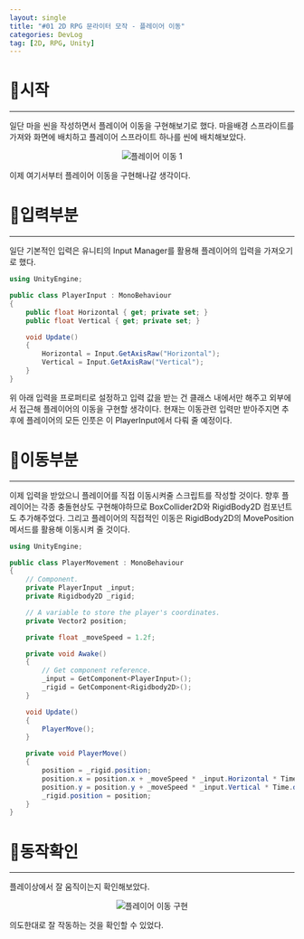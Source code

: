 ```yaml
---
layout: single
title: "#01 2D RPG 문라이터 모작 - 플레이어 이동"
categories: DevLog
tag: [2D, RPG, Unity]
---
```


# 📜시작

---

일단 마을 씬을 작성하면서 플레이어 이동을 구현해보기로 했다. 마을배경 스프라이트를 가져와 화면에 배치하고 플레이어 스프라이트 하나를 씬에 배치해보았다.

<p align="center"><img src="{{site.url}}/images/2023-03-21-2D_RPG_Copy01/플레이어 이동 1.png" alt="플레이어 이동 1" /></p>

이제 여기서부터 플레이어 이동을 구현해나갈 생각이다.

# 📜입력부분

---

일단 기본적인 입력은 유니티의 Input Manager를 활용해 플레이어의 입력을 가져오기로 했다. 

```csharp
using UnityEngine;

public class PlayerInput : MonoBehaviour
{
    public float Horizontal { get; private set; }
    public float Vertical { get; private set; }

    void Update()
    {
        Horizontal = Input.GetAxisRaw("Horizontal");
        Vertical = Input.GetAxisRaw("Vertical");
    }
}
```

위 아래 입력을 프로퍼티로 설정하고 입력 값을 받는 건 클래스 내에서만 해주고 외부에서 접근해 플레이어의 이동을 구현할 생각이다. 현재는 이동관련 입력만 받아주지면 추후에 플레이어의 모든 인풋은 이 PlayerInput에서 다뤄 줄 예정이다.

# 📜이동부분

---

이제 입력을 받았으니 플레이어를 직접 이동시켜줄 스크립트를 작성할 것이다. 향후 플레이어는 각종 충돌현상도 구현해야하므로 BoxCollider2D와 RigidBody2D 컴포넌트도 추가해주었다. 그리고 플레이어의 직접적인 이동은 RigidBody2D의 MovePosition메서드를 활용해 이동시켜 줄 것이다.

```csharp
using UnityEngine;

public class PlayerMovement : MonoBehaviour
{
    // Component.
    private PlayerInput _input;
    private Rigidbody2D _rigid;

    // A variable to store the player's coordinates.
    private Vector2 position;

    private float _moveSpeed = 1.2f;

    private void Awake()
    {
        // Get component reference.
        _input = GetComponent<PlayerInput>();
        _rigid = GetComponent<Rigidbody2D>();
    }

    void Update()
    {
        PlayerMove();
    }

    private void PlayerMove()
    {
        position = _rigid.position;
        position.x = position.x + _moveSpeed * _input.Horizontal * Time.deltaTime;
        position.y = position.y + _moveSpeed * _input.Vertical * Time.deltaTime;
        _rigid.position = position;
    }
}
```

# 📜동작확인

---

플레이상에서 잘 움직이는지 확인해보았다.

<p align="center"><img src="{{site.url}}/images/2023-03-21-2D_RPG_Copy01/플레이어 이동 구현.gif" alt="플레이어 이동 구현" /></p>

의도한대로 잘 작동하는 것을 확인할 수 있었다.